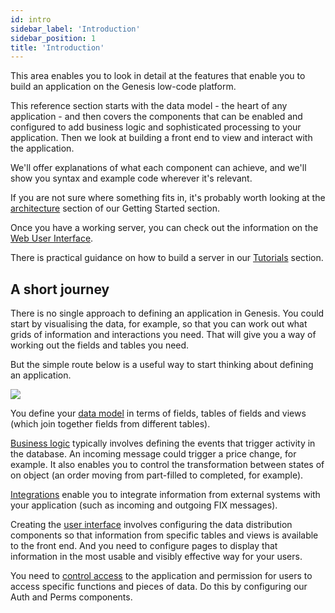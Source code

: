 ```yaml
---
id: intro
sidebar_label: 'Introduction'
sidebar_position: 1
title: 'Introduction'
---
```


This area enables you to look in detail at the features that enable you to build an application on the Genesis low-code platform. 

This reference section starts with the data model - the heart of any application - and then covers the components that can be enabled and configured to add business logic and sophisticated processing to your application. Then we look at building a front end to view and interact with the application.

We'll offer explanations of what each component can achieve, and we'll show you syntax and example code wherever it's relevant.

If you are not sure where something fits in, it's probably worth looking at the [architecture](/getting-started/what-is-the-genesis-low-code-platform/) section of our Getting Started section.

Once you have a working server, you can check out the information on the [Web User Interface](/creating-applications/defining-your-application/user-interface/front-end-basics/front-end-basics).

There is practical guidance on how to build a server in our [Tutorials](/tutorials/building-an-application/intro/) section.

## A short journey
There is no single approach to defining an application in Genesis. You could start by visualising the data, for example, so that you can work out what grids of information and interactions you need. That will give you a way of working out the fields and tables you need.

But the simple route below is a useful way to start thinking about defining an application. 

![](/img/short-journey.png)

You define your [data model](/creating-applications/defining-your-application/data-model/data-model-overview/) in terms of fields, tables of fields and views (which join together fields from different tables).

[Business logic](/creating-applications/defining-your-application/business-logic/business-logic/) typically involves defining the events that trigger activity in the database. An incoming message could trigger a price change, for example. It also enables you to control the transformation between states of on object (an order moving from part-filled to completed, for example).

[Integrations](/creating-applications/defining-your-application/integrations/integraion-overview/) enable you to integrate information from external systems with your application (such as incoming and outgoing FIX messages).

Creating the [user interface](/creating-applications/defining-your-application/user-interface/ui-overview/) involves configuring the data distribution components so that information from specific tables and views is available to the front end. And you need to configure pages to display that information in the most usable and visibly effective way for your users.

You need to [control access](/creating-applications/defining-your-application/access-control/access-overview/) to the application and permission for users to access specific functions and pieces of data. Do this by configuring our Auth and Perms components.

